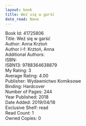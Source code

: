 ```yaml
---
layout: book
title: Weź się w garść
date_read: None
---
```


Book Id: 41725806<br />
Title: Weź się w garść<br />
Author: Anna Krztoń<br />
Author l-f: Krztoń, Anna<br />
Additional Authors: <br />
ISBN: <br />
ISBN13: 9788364638879<br />
My Rating: 3<br />
Average Rating: 4.00<br />
Publisher: Wydawnictwo Komiksowe<br />
Binding: Hardcover<br />
Number of Pages: 244<br />
Year Published: 2018<br />
Date Added: 2019/04/18<br />
Exclusive Shelf: read<br />
Read Count: 1<br />
Owned Copies: 0<br />


